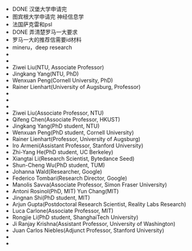 - DONE 汉堡大学申请完
- 图宾根大学申请完 神经信息学
- 法国萨克雷和psl
- DONE 弄清楚罗马一大要求
- 罗马一大的推荐信需要id材料
- mineru，deep research
-
-
- Ziwei Liu(NTU, Associate Professor)
- Jingkang Yang(NTU, PhD)
- Wenxuan Peng(Cornell University, PhD)
- Rainer Lienhart(University of Augsburg, Professor)
-
-
-
- Ziwei Liu(Associate Professor, NTU)
- Qifeng Chen(Associate Professor, HKUST)
- Jingkang Yang(PhD student, NTU)
- Wenxuan Peng(PhD student, Cornell University)
- Rainer Lienhart(Professor, University of Augsburg)
- Iro Armeni(Assistant Professor, Stanford University)
- Zhi-Yang He(PhD student, UC Berkeley)
- Xiangtai Li(Research Scientist, Bytedance Seed)
- Shun-Cheng Wu(PhD student, TUM)
- Johanna Wald(Researcher, Google)
- Federico Tombari(Research Director, Google)
- Manolis Savva(Associate Professor, Simon Fraser University)
- Antoni Rosinol(PhD, MIT)
  Yun Chang(MIT)
- Jingnan Shi(PhD student, MIT)
- Arjun Gupta(Postdoctoral Research Scientist, Reality Labs Research)
- Luca Carlone(Associate Professor, MIT)
- Rongjie Li(PhD student, ShanghaiTech University)
- Ji Ranjay Krishna(Assistant Professor, University of Washington)
- Juan Carlos Niebles(Adjunct Professor, Stanford University)
-
-